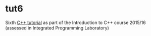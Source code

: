# tut6

Sixth [C++
tutorial](http://www.doc.ic.ac.uk/~wjk/C++Intro/RobMillerE6.html) as
part of the Introduction to C++ course 2015/16 (assessed in Integrated
Programming Laboratory)

